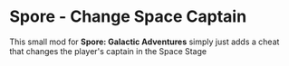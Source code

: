 # Spore - Change Space Captain
This small mod for **Spore: Galactic Adventures** simply just adds a cheat that changes the player's captain in the Space Stage  

